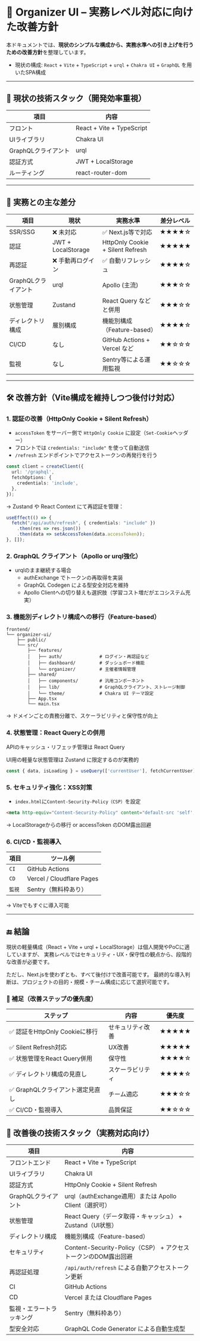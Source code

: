 # 🧪 Organizer UI – 実務レベル対応に向けた改善方針

本ドキュメントでは、**現状のシンプルな構成から、実務水準への引き上げを行うための改善方針**を整理しています。
- 現状の構成: `React` + `Vite` + `TypeScript` + `urql` + `Chakra UI` + `GraphQL` を用いたSPA構成

---

## 🧱 現状の技術スタック（開発効率重視）

| 項目 | 内容 |
|------|------|
| フロント | React + Vite + TypeScript |
| UIライブラリ | Chakra UI |
| GraphQLクライアント | urql |
| 認証方式 | JWT + LocalStorage |
| ルーティング | react-router-dom |

---

## 🚧 実務との主な差分

| 項目 | 現状 | 実務水準 | 差分レベル |
|------|------|----------|-------------|
| SSR/SSG | ❌ 未対応 | ✅ Next.js等で対応 | ★★★★☆ |
| 認証 | JWT + LocalStorage | HttpOnly Cookie + Silent Refresh | ★★★★★ |
| 再認証 | ❌ 手動再ログイン | ✅ 自動リフレッシュ | ★★★★☆ |
| GraphQLクライアント | urql | Apollo (主流) | ★★★☆☆ |
| 状態管理 | Zustand | React Query などと併用 | ★★★☆☆ |
| ディレクトリ構成 | 層別構成 | 機能別構成（Feature-based） | ★★★★☆ |
| CI/CD | なし | GitHub Actions + Vercel など | ★★☆☆☆ |
| 監視 | なし | Sentry等による運用監視 | ★★☆☆☆ |

---

## 🛠 改善方針（Vite構成を維持しつつ後付け対応）

### 1. 認証の改善（HttpOnly Cookie + Silent Refresh）

- `accessToken` をサーバー側で `HttpOnly Cookie` に設定（`Set-Cookie`ヘッダー）
- フロントでは `credentials: "include"` を使って自動送信
- `/refresh` エンドポイントでアクセストークンの再発行を行う

```ts
const client = createClient({
  url: '/graphql',
  fetchOptions: {
    credentials: 'include',
  },
});
```
→ Zustand や React Context にて再認証を管理：

```ts
useEffect(() => {
  fetch("/api/auth/refresh", { credentials: "include" })
    .then(res => res.json())
    .then(data => setAccessToken(data.accessToken));
}, []);
```

### 2. GraphQL クライアント（Apollo or urql強化）
- urqlのまま継続する場合
  - authExchange でトークンの再取得を実装
  - GraphQL Codegen による型安全対応を維持
  - Apollo Clientへの切り替えも選択肢（学習コスト増だがエコシステム充実）

### 3. 機能別ディレクトリ構成への移行（Feature-based）
```plaintext
frontend/
└── organizer-ui/
    ├── public/
    └── src/
        ├── features/
        │   ├── auth/              # ログイン・再認証など
        │   ├── dashboard/         # ダッシュボード機能
        │   └── organizer/         # 主催者情報管理
        ├── shared/
        │   ├── components/        # 汎用コンポーネント
        │   ├── lib/               # GraphQLクライアント、ストレージ制御
        │   └── theme/             # Chakra UI テーマ設定
        ├── App.tsx
        └── main.tsx
```
→ ドメインごとの責務分離で、スケーラビリティと保守性が向上

### 4. 状態管理：React Queryとの併用
APIのキャッシュ・リフェッチ管理は React Query

UI用の軽量な状態管理は Zustand に限定するのが実務的

```ts
const { data, isLoading } = useQuery(['currentUser'], fetchCurrentUser);
```

### 5. セキュリティ強化：XSS対策
- `index.html`に`Content-Security-Policy（CSP）`を設定

```html
<meta http-equiv="Content-Security-Policy" content="default-src 'self'; script-src 'self';">
```
→ LocalStorageからの移行 or accessToken のDOM露出回避


### 6. CI/CD・監視導入
| 項目                                   | ツール例                       |
| ------------------------------------ |----------------------------|
| `CI` | GitHub Actions             | 
| `CD` | Vercel / Cloudflare Pages  | 
| `監視` | Sentry（無料枠あり）        |        

→ Viteでもすぐに導入可能

---

## 🔚 結論
現状の軽量構成（React + Vite + urql + LocalStorage）は個人開発やPoCに適していますが、
実務レベルではセキュリティ・UX・保守性の観点から、段階的な改善が必要です。

ただし、Next.jsを使わずとも、すべて後付けで改善可能です。
最終的な導入判断は、プロジェクトの目的・規模・チーム構成に応じて選択可能です。

### 📌 補足（改善ステップの優先度）

| ステップ | 内容 | 優先度 |
| ------------------------------------ |----------------------------|----------------------------|
| ✅ 認証をHttpOnly  Cookieに移行 | せキュリティ改善 | ★★★★★ | 
| ✅ Silent Refresh対応 | UX改善 | ★★★★★ | 
| ✅ 状態管理をReact Query併用 | 保守性 | ★★★★☆ |
| ✅ ディレクトリ構成の見直し | スケーラビリティ | ★★★★☆ |
| ✅ GraphQLクライアント選定見直し | チーム適応 | ★★★☆☆ |
| ✅ CI/CD・監視導入 | 品質保証 | ★★☆☆☆ | 

## 🧱 改善後の技術スタック（実務対応向け）
| 項目            | 内容                                              |
| ------------- | ----------------------------------------------- |
| フロントエンド       | React + Vite + TypeScript                       |
| UIライブラリ       | Chakra UI                                       |
| 認証方式          | HttpOnly Cookie + Silent Refresh                |
| GraphQLクライアント | urql（authExchange適用）または Apollo Client（選択可）      |
| 状態管理          | React Query（データ取得・キャッシュ） + Zustand（UI状態）        |
| ディレクトリ構成      | 機能別構成（Feature-based）                            |
| セキュリティ        | Content-Security-Policy（CSP） + アクセストークンのDOM露出回避 |
| 再認証処理         | `/api/auth/refresh` による自動アクセストークン更新             |
| CI            | GitHub Actions                                  |
| CD            | Vercel または Cloudflare Pages                     |
| 監視・エラートラッキング  | Sentry（無料枠あり）                                   |
| 型安全対応         | GraphQL Code Generator による自動生成型                 |

